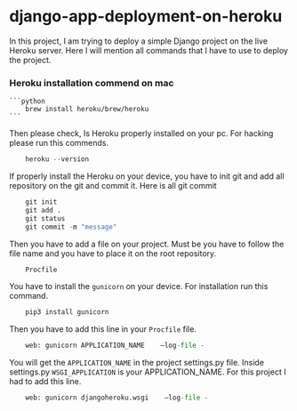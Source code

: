 # django-app-deployment-on-heroku

In this project, I am trying to deploy a simple Django project on the live Heroku server. Here I will mention all commands that I have to use to deploy the project.

### Heroku installation commend on mac

    ```python
        brew install heroku/brew/heroku
    ```

Then please check, Is Heroku properly installed on your pc. For hacking please run this commends.

```python
    heroku --version
```

If properly install the Heroku on your device, you have to init git and add all repository on the git and commit it. Here is all git commit

```python
    git init
    git add .
    git status
    git commit -m "message"
```

Then you have to add a file on your project. Must be you have to follow the file name and you have to place it on the root repository.

```python
    Procfile
```

You have to install the `gunicorn` on your device. For installation run this command.

```python
    pip3 install gunicorn
```

Then you have to add this line in your `Procfile` file.

```python
    web: gunicorn APPLICATION_NAME    —log-file -
```

You will get the `APPLICATION_NAME` in the project settings.py file. Inside settings.py `WSGI_APPLICATION` is your APPLICATION_NAME. For this project I had to add this line.

```python
    web: gunicorn djangoheroku.wsgi    —log-file -
```
